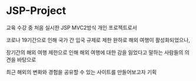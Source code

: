 # JSP-Project

교육 수강 중 처음 실시한 JSP MVC2방식 개인 프로젝트로서

코로나 19기간으로 인해 국가 간 입국 규제로 제한 완하로 해외 여행이 활성화되었으나,

장기간의 해외 여행 제한으로 인해 해외 여행에 대한 감을 잃었다고 말하는 사람들의 의견을 바탕으로

최근 해외의 변화와 경험을 공유할 수 있는 사이트를 만들어보고자 기획
